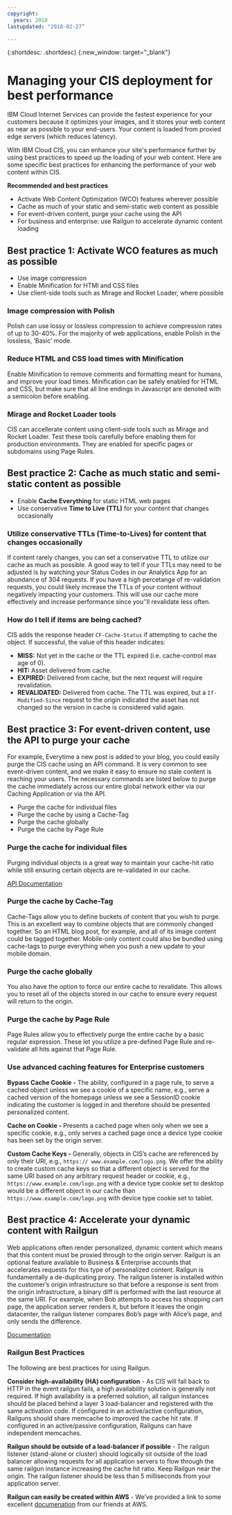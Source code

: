 ```yaml
---
copyright:
  years: 2018
lastupdated: "2018-02-27”

---
```


{:shortdesc: .shortdesc}
{:new_window: target="_blank"}


# Managing your CIS deployment for best performance

IBM Cloud Internet Services can provide the fastest experience for your customers because it optimizes your images, and it stores your web content as near as possible to your end-users. Your content is loaded from proxied edge servers (which reduces latency).

With IBM Cloud CIS, you can enhance your site's performance further by using best practices to speed up the loading of your web content. Here are some specific best practices for enhancing the performance of your web content within CIS.

**Recommended and best practices**

 * Activate Web Content Optimization (WCO) features wherever possible
 * Cache as much of your static and semi-static web content as possible
 * For event-driven content, purge your cache using the API
 * For business and enterprise: use Railgun to accelerate dynamic content loading

## Best practice 1: Activate WCO features as much as possible

  * Use image compression
  * Enable Minification for HTMl and CSS files
  * Use client-side tools such as Mirage and Rocket Loader, where possible

### Image compression with Polish
Polish can use lossy or lossless compression to achieve  compression rates of up to 30-40%. For the majority of web applications, enable Polish in the lossless, ‘Basic’ mode.

### Reduce HTML and CSS load times with Minification
Enable Minification to remove comments and formatting meant for humans, and improve your load times. Minification can be safely enabled for HTML and CSS, but make sure that all line endings in Javascript are denoted with a semicolon before enabling.

### Mirage and Rocket Loader tools
CIS can accellerate content using client-side tools such as Mirage and Rocket Loader. Test these tools carefully before enabling them for production environments.  They are enabled for specific pages or subdomains using Page Rules.

## Best practice 2: Cache as much static and semi-static content as possible

  * Enable **Cache Everything** for static HTML web pages
  * Use conservative **Time to Live (TTL)** for your content that changes occasionally

### Utilize conservative TTLs (Time-to-Lives) for content that changes occasionally
If content rarely changes, you can set a conservative TTL to utilize our cache as much as possible. A good way to tell if your TTLs may need to be adjusted is by watching your Status Codes in our Analytics App for an abundance of 304 requests. If you have a high percetange of re-validation requests, you could likely increase the TTLs of your content without negatively impacting your customers. This will use our cache more effectively and increase performance since you’’ll revalidate less often.

### How do I tell if items are being cached?
CIS adds the response header `CF-Cache-Status` if attempting to cache the object. If successful, the value of this header indicates:

* **MISS:** Not yet in the cache or the TTL expired (i.e. cache-control max age of 0).
* **HIT:** Asset delivered from cache.
* **EXPIRED:** Delivered from cache, but the next request will require revalidation.
* **REVALIDATED:** Delivered from cache. The TTL was expired, but a `If-Modified-Since` request to the origin indicated the asset has not changed so the version in cache is considered valid again.


## Best practice 3: For event-driven content, use the API to purge your cache

For example, Everytime a new post is added to your blog, you could easily purge the CIS cache using an API command. It is very common to see event-driven content, and we make it easy to ensure no stale content is reaching your users. The necessary commands are listed below to purge the cache immediately across our entire global network either via our Caching Application or via the API.

  * Purge the cache for individual files
  * Purge the cache by using a Cache-Tag
  * Purge the cache globally
  * Purge the cache by Page Rule

### Purge the cache for individual files
Purging individual objects is a great way to maintain your cache-hit ratio while still ensuring certain objects are re-validated in our cache. 

[API Documentation](https://api.cloudflare.com)

### Purge the cache by Cache-Tag
Cache-Tags allow you to define buckets of content that you wish to purge. This is an excellent way to combine objects that are commonly changed together. So an HTML blog post, for example, and all of its image content could be tagged together. Mobile-only content could also be bundled using cache-tags to purge everything when you push a new update to your mobile domain.

### Purge the cache globally
You also have the option to force our entire cache to revalidate. This allows you to reset all of the objects stored in our cache to ensure every request will return to the origin.

### Purge the cache by Page Rule
Page Rules allow you to effectively purge the entire cache by a basic regular expression. These let you utilize a pre-defined Page Rule and re-validate all hits against that Page Rule.

### Use advanced caching features for Enterprise customers

**Bypass Cache Cookie -** The ability, configured in a page rule, to serve a cached object unless we see a cookie of a specific name, e.g., serve a cached version of the homepage unless we see a SessionID cookie indicating the customer is logged in and therefore should be presented personalized content.

**Cache on Cookie -** Presents a cached page when only when we see a specific cookie, e.g., only serves a cached page once a device type cookie has been set by the origin server.

**Custom Cache Keys -** Generally, objects in CIS’s cache are referenced by only their URI, e.g., `https:// www.example.com/logo.png`. We offer the ability to create custom cache keys so that a different object is served for the same URI based on any arbitrary request header or cookie, e.g., `https://www.example.com/logo.png` with a device type cookie set to desktop would be a different object in our cache than `https://www.example.com/logo.png` with device type cookie set to tablet.

## Best practice 4: Accelerate your dynamic content with Railgun
Web applications often render personalized, dynamic content which means that this content must be proxied through to the origin server. Railgun is an optional feature available to Business & Enterprise accounts that accelerates requests for this type of personalized content. Railgun is fundamentally a de-duplicating proxy. The railgun listener is installed within the customer’s origin infrastructure so that before a response is sent from the origin infrastructure, a binary diff is performed with the last resource at the same URI. For example, when Bob attempts to access his shopping cart page, the application server renders it, but before it leaves the origin datacenter, the railgun listener compares Bob’s page with Alice’s page, and only sends the difference.

[Documentation](https://www.CIS.com/docs/railgun/)

### Railgun Best Practices
The following are best practices for using Railgun.

**Consider high-availability (HA) configuration** - As CIS will fall back to HTTP in the event railgun fails, a high availability solution is generally not required. If high availability is a preferred solution, all railgun instances should be placed behind a layer 3 load-balancer and registered with the same activation code. If configured in an active/active configuration, Railguns should share memcache to improved the cache hit rate. If configured in an active/passive configuration, Railguns can have independent memcaches.

**Railgun should be outside of a load-balancer if possible** - The railgun listener (stand-alone or cluster) should logically sit outside of the load balancer allowing requests for all application servers to flow through the same railgun instance increasing the cache hit ratio. Keep Railgun near the origin. The railgun listener should be less than 5 milliseconds from your application server.

**Railgun can easily be created within AWS** - We’ve provided a link to some excellent [documenation](https://www.edge-cloud.net/2016/02/17/CIS-railgun-on-aws/) from our friends at AWS.
